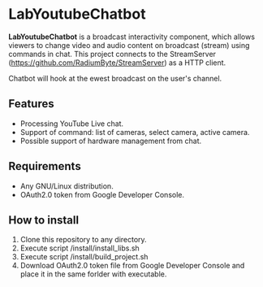 # LabYoutubeChatbot

**LabYoutubeChatbot** is a broadcast interactivity component, which allows viewers to change video and audio content on broadcast (stream) using commands in chat. This project connects to the StreamServer (https://github.com/RadiumByte/StreamServer) as a HTTP client.

Chatbot will hook at the ewest broadcast on the user's channel.

## Features

- Processing YouTube Live chat.
- Support of command: list of cameras, select camera, active camera.
- Possible support of hardware management from chat.

## Requirements
- Any GNU/Linux distribution.
- OAuth2.0 token from Google Developer Console.

## How to install
1) Clone this repository to any directory.
2) Execute script /install/install_libs.sh
3) Execute script /install/build_project.sh
4) Download OAuth2.0 token file from Google Developer Console and place it in the same forlder with executable.
